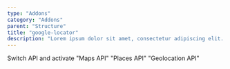```yaml
---
type: "Addons"
category: "Addons"
parent: "Structure"
title: "google-locator"
description: "Lorem ipsum dolor sit amet, consectetur adipiscing elit. Nunc tempus laoreet leo sit amet iaculis."
---
```


<demo>
  <div class="gatsby_demo_item" data-iframe="iframe/addons/structure/google-locator">
  </div>
</demo>

Switch API and activate "Maps API" "Places API" "Geolocation API"
